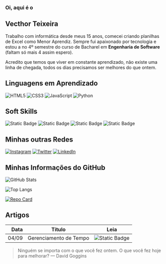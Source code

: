 ### Oi, aqui é o 
## **Vecthor Teixeira**
<p>Trabalho com informática desde meus 15 anos, comecei criando planilhas de Excel como Menor Aprendiz. Sempre fui apaixonado por tecnologia e estou a no 4º semestre do curso de Bacharel em <strong>Engenharia de Software</strong> (faltam só mais 4 assim espero).</p>

<p>Acredito que temos que viver em constante aprendizado, não existe uma linha de chegada, todos os dias precisamos ser melhores do que ontem.</p>


## Linguagens em Aprendizado

![HTML5](https://img.shields.io/badge/HTML5-000?style=for-the-badge&logo=html5)
![CSS3](https://img.shields.io/badge/CSS3-000?style=for-the-badge&logo=css3&logoColor=264CE4)
![JavaScript](https://img.shields.io/badge/JavaScript-000?style=for-the-badge&logo=javascript)
![Python](https://img.shields.io/badge/Python-000?style=for-the-badge&logo=python)

## Soft Skills

![Static Badge](https://img.shields.io/badge/Comunicativo-7B68EE)
![Static Badge](https://img.shields.io/badge/Resolução%20de%20Conflitos-9370DB)
![Static Badge](https://img.shields.io/badge/Gerenciamento%20de%20Tempo-8A2BE2)
![Static Badge](https://img.shields.io/badge/Criativo-4B0082)

## Minhas outras Redes

[![Instagram](https://img.shields.io/badge/Instagram-000?style=for-the-badge&logo=instagram)](https://www.instagram.com/vecthorteixeira/)
[![Twitter](https://img.shields.io/badge/Twitter-000?style=for-the-badge&logo=twitter)](https://twitter.com/vecthort)
[![LinkedIn](https://img.shields.io/badge/LinkedIn-000?style=for-the-badge&logo=linkedin&logoColor=0E76A8)](https://www.linkedin.com/in/victor-teixeira-069114179/)


## Minhas Informações do GitHub

![GitHub Stats](https://github-readme-stats.vercel.app/api?username=VecthorT&theme=transparent&bg_color=000020&border_color=7B68EE&show_icons=true&icon_color=7B68EE&title_color=9370DB&text_color=DDA0DD)

![Top Langs](https://github-readme-stats-git-masterrstaa-rickstaa.vercel.app/api/top-langs/?username=vecthort&bg_color=000020&border_color=7B68EE&title_color=9370DB&text_color=DDA0DD)

[![Repo Card](https://github-readme-stats.vercel.app/api/pin/?username=vecthort&repo=dio-lab-open-source&bg_color=000020&border_color=7B68EE&title_color=9370DB&text_color=DDA0DD)](https://github.com/VecthorT/dio-lab-open-source)



## Artigos

| Data | Título |  Leia|
| -----:|-------|---|
| 04/09|Gerenciamento de Tempo|![Static Badge](https://img.shields.io/badge/Leia%20o%20Artigo-4B0082)|


> Ninguém se importa com o que você fez ontem. O que você fez hoje para melhorar? — David Goggins


